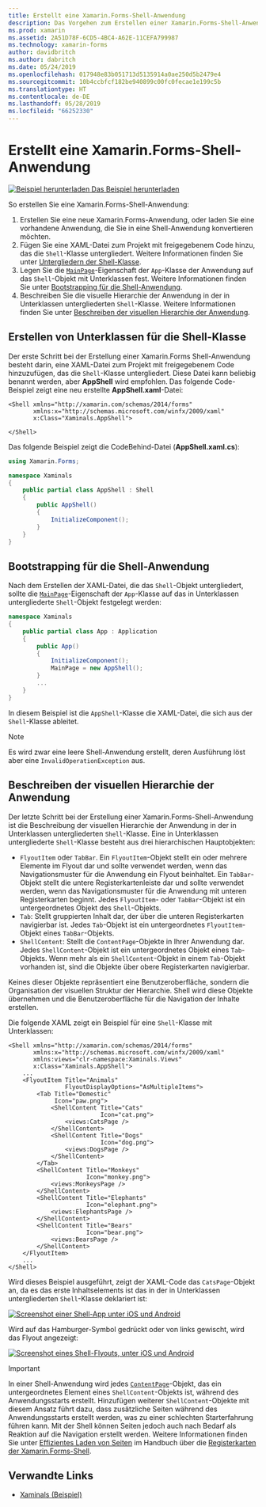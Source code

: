 ```yaml
---
title: Erstellt eine Xamarin.Forms-Shell-Anwendung
description: Das Vorgehen zum Erstellen einer Xamarin.Forms-Shell-Anwendung besteht darin, eine XAML-Datei zu erstellen, die die Shell-Klasse untergliedert, die MainPage-Eigenschaft der App-Klasse der Anwendung auf das in Unterklassen untergliederte Shell-Objekt festzulegen und dann die visuelle Hierarchie der Anwendung in der in Unterklassen untergliederten Shell-Klasse zu beschreiben.
ms.prod: xamarin
ms.assetid: 2A51D78F-6CD5-4BC4-A62E-11CEFA799987
ms.technology: xamarin-forms
author: davidbritch
ms.author: dabritch
ms.date: 05/24/2019
ms.openlocfilehash: 017948e83b051713d5135914a0ae250d5b2479e4
ms.sourcegitcommit: 10b4ccbfcf182be940899c00fc0fecae1e199c5b
ms.translationtype: HT
ms.contentlocale: de-DE
ms.lasthandoff: 05/28/2019
ms.locfileid: "66252330"
---
```

# <a name="create-a-xamarinforms-shell-application"></a>Erstellt eine Xamarin.Forms-Shell-Anwendung

[![Beispiel herunterladen](~/media/shared/download.png) Das Beispiel herunterladen](https://github.com/xamarin/xamarin-forms-samples/tree/master/UserInterface/Xaminals/)

So erstellen Sie eine Xamarin.Forms-Shell-Anwendung:

1. Erstellen Sie eine neue Xamarin.Forms-Anwendung, oder laden Sie eine vorhandene Anwendung, die Sie in eine Shell-Anwendung konvertieren möchten.
1. Fügen Sie eine XAML-Datei zum Projekt mit freigegebenem Code hinzu, das die `Shell`-Klasse untergliedert. Weitere Informationen finden Sie unter [Untergliedern der Shell-Klasse](#subclass-the-shell-class).
1. Legen Sie die [`MainPage`](xref:Xamarin.Forms.Application.MainPage)-Eigenschaft der `App`-Klasse der Anwendung auf das `Shell`-Objekt mit Unterklassen fest. Weitere Informationen finden Sie unter [Bootstrapping für die Shell-Anwendung](#bootstrap-the-shell-application).
1. Beschreiben Sie die visuelle Hierarchie der Anwendung in der in Unterklassen untergliederten `Shell`-Klasse. Weitere Informationen finden Sie unter [Beschreiben der visuellen Hierarchie der Anwendung](#describe-the-visual-hierarchy-of-the-application).

## <a name="subclass-the-shell-class"></a>Erstellen von Unterklassen für die Shell-Klasse

Der erste Schritt bei der Erstellung einer Xamarin.Forms Shell-Anwendung besteht darin, eine XAML-Datei zum Projekt mit freigegebenem Code hinzuzufügen, das die `Shell`-Klasse untergliedert. Diese Datei kann beliebig benannt werden, aber **AppShell** wird empfohlen. Das folgende Code-Beispiel zeigt eine neu erstellte **AppShell.xaml**-Datei:

```xaml
<Shell xmlns="http://xamarin.com/schemas/2014/forms"
       xmlns:x="http://schemas.microsoft.com/winfx/2009/xaml"
       x:Class="Xaminals.AppShell">

</Shell>
```

Das folgende Beispiel zeigt die CodeBehind-Datei (**AppShell.xaml.cs**):

```csharp
using Xamarin.Forms;

namespace Xaminals
{
    public partial class AppShell : Shell
    {
        public AppShell()
        {
            InitializeComponent();
        }
    }
}
```

## <a name="bootstrap-the-shell-application"></a>Bootstrapping für die Shell-Anwendung

Nach dem Erstellen der XAML-Datei, die das `Shell`-Objekt untergliedert, sollte die [`MainPage`](xref:Xamarin.Forms.Application.MainPage)-Eigenschaft der `App`-Klasse auf das in Unterklassen untergliederte `Shell`-Objekt festgelegt werden:

```csharp
namespace Xaminals
{
    public partial class App : Application
    {
        public App()
        {
            InitializeComponent();
            MainPage = new AppShell();
        }
        ...
    }
}
```

In diesem Beispiel ist die `AppShell`-Klasse die XAML-Datei, die sich aus der `Shell`-Klasse ableitet.

> [!NOTE]
> Es wird zwar eine leere Shell-Anwendung erstellt, deren Ausführung löst aber eine `InvalidOperationException` aus.

## <a name="describe-the-visual-hierarchy-of-the-application"></a>Beschreiben der visuellen Hierarchie der Anwendung

Der letzte Schritt bei der Erstellung einer Xamarin.Forms-Shell-Anwendung ist die Beschreibung der visuellen Hierarchie der Anwendung in der in Unterklassen untergliederten `Shell`-Klasse. Eine in Unterklassen untergliederte `Shell`-Klasse besteht aus drei hierarchischen Hauptobjekten:

- `FlyoutItem` oder `TabBar`. Ein `FlyoutItem`-Objekt stellt ein oder mehrere Elemente im Flyout dar und sollte verwendet werden, wenn das Navigationsmuster für die Anwendung ein Flyout beinhaltet. Ein `TabBar`-Objekt stellt die untere Registerkartenleiste dar und sollte verwendet werden, wenn das Navigationsmuster für die Anwendung mit unteren Registerkarten beginnt. Jedes `FlyoutItem`- oder `TabBar`-Objekt ist ein untergeordnetes Objekt des `Shell`-Objekts.
- `Tab`: Stellt gruppierten Inhalt dar, der über die unteren Registerkarten navigierbar ist. Jedes `Tab`-Objekt ist ein untergeordnetes `FlyoutItem`-Objekt eines `TabBar`-Objekts.
- `ShellContent`: Stellt die `ContentPage`-Objekte in Ihrer Anwendung dar. Jedes `ShellContent`-Objekt ist ein untergeordnetes Objekt eines `Tab`-Objekts. Wenn mehr als ein `ShellContent`-Objekt in einem `Tab`-Objekt vorhanden ist, sind die Objekte über obere Registerkarten navigierbar.

Keines dieser Objekte repräsentiert eine Benutzeroberfläche, sondern die Organisation der visuellen Struktur der Hierarchie. Shell wird diese Objekte übernehmen und die Benutzeroberfläche für die Navigation der Inhalte erstellen.

Die folgende XAML zeigt ein Beispiel für eine `Shell`-Klasse mit Unterklassen:

```xaml
<Shell xmlns="http://xamarin.com/schemas/2014/forms"
       xmlns:x="http://schemas.microsoft.com/winfx/2009/xaml"
       xmlns:views="clr-namespace:Xaminals.Views"
       x:Class="Xaminals.AppShell">
    ...
    <FlyoutItem Title="Animals"
                FlyoutDisplayOptions="AsMultipleItems">
        <Tab Title="Domestic"
             Icon="paw.png">
            <ShellContent Title="Cats"
                          Icon="cat.png">
                <views:CatsPage />
            </ShellContent>
            <ShellContent Title="Dogs"
                          Icon="dog.png">
                <views:DogsPage />
            </ShellContent>
        </Tab>
        <ShellContent Title="Monkeys"
                      Icon="monkey.png">
            <views:MonkeysPage />
        </ShellContent>
        <ShellContent Title="Elephants"
                      Icon="elephant.png">  
            <views:ElephantsPage />
        </ShellContent>
        <ShellContent Title="Bears"
                      Icon="bear.png">
            <views:BearsPage />
        </ShellContent>
    </FlyoutItem>
    ...
</Shell>
```

Wird dieses Beispiel ausgeführt, zeigt der XAML-Code das `CatsPage`-Objekt an, da es das erste Inhaltselements ist das in der in Unterklassen untergliederten `Shell`-Klasse deklariert ist:

[![Screenshot einer Shell-App unter iOS und Android](create-images/cats.png "Shell-App")](create-images/cats-large.png#lightbox "Shell-App")

Wird auf das Hamburger-Symbol gedrückt oder von links gewischt, wird das Flyout angezeigt:

[![Screenshot eines Shell-Flyouts, unter iOS und Android](create-images/flyout-reduced.png "Shell-Flyout")](create-images/flyout-reduced-large.png#lightbox "Shell-Flyout")

> [!IMPORTANT]
> In einer Shell-Anwendung wird jedes [`ContentPage`](xref:Xamarin.Forms.ContentPage)-Objekt, das ein untergeordnetes Element eines `ShellContent`-Objekts ist, während des Anwendungsstarts erstellt. Hinzufügen weiterer `ShellContent`-Objekte mit diesem Ansatz führt dazu, dass zusätzliche Seiten während des Anwendungsstarts erstellt werden, was zu einer schlechten Starterfahrung führen kann. Mit der Shell können Seiten jedoch auch nach Bedarf als Reaktion auf die Navigation erstellt werden. Weitere Informationen finden Sie unter [Effizientes Laden von Seiten](tabs.md#efficient-page-loading) im Handbuch über die [Registerkarten der Xamarin.Forms-Shell](tabs.md).

## <a name="related-links"></a>Verwandte Links

- [Xaminals (Beispiel)](https://github.com/xamarin/xamarin-forms-samples/tree/master/UserInterface/Xaminals/)
